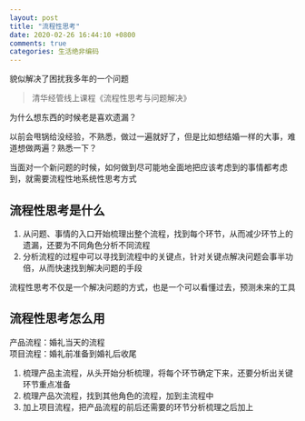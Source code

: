 ```yaml
---
layout: post
title: "流程性思考"
date: 2020-02-26 16:44:10 +0800
comments: true
categories: 生活绝非编码
---
```


貌似解决了困扰我多年的一个问题

<!-- more -->

> 清华经管线上课程《流程性思考与问题解决》

为什么想东西的时候老是喜欢遗漏？

以前会甩锅给没经验，不熟悉，做过一遍就好了，但是比如想结婚一样的大事，难道想做两遍？熟悉一下？

当面对一个新问题的时候，如何做到尽可能地全面地把应该考虑到的事情都考虑到，就需要流程性地系统性思考方式

## 流程性思考是什么
1. 从问题、事情的入口开始梳理出整个流程，找到每个环节，从而减少环节上的遗漏，还要为不同角色分析不同流程
2. 分析流程的过程中可以寻找到流程中的关键点，针对关键点解决问题会事半功倍，从而快速找到解决问题的手段

流程性思考不仅是一个解决问题的方式，也是一个可以看懂过去，预测未来的工具

## 流程性思考怎么用
产品流程：婚礼当天的流程  
项目流程：婚礼前准备到婚礼后收尾  

1. 梳理产品主流程，从头开始分析梳理，将每个环节确定下来，还要分析出关键环节重点准备
2. 梳理产品次流程，找到其他角色的流程，加到主流程中
3. 加上项目流程，把产品流程的前后还需要的环节分析梳理之后加上
